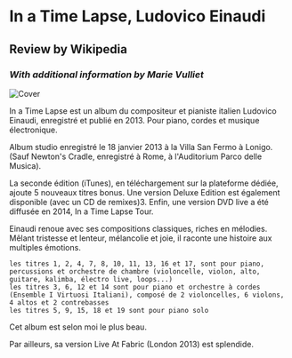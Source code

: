 # In a Time Lapse, Ludovico Einaudi

## Review by Wikipedia

### *With additional information by Marie Vulliet*



![Cover](https://m.media-amazon.com/images/W/IMAGERENDERING_521856-T1/images/I/91yfwiNh2aL._SL1500_.jpg)

In a Time Lapse est un album du compositeur et pianiste italien Ludovico Einaudi, enregistré et publié en 2013.
Pour piano, cordes et musique électronique.

Album studio enregistré le 18 janvier 2013 à la Villa San Fermo à Lonigo. (Sauf Newton's Cradle, enregistré à Rome, à l'Auditorium Parco delle Musica).

La seconde édition (iTunes), en téléchargement sur la plateforme dédiée, ajoute 5 nouveaux titres bonus. Une version Deluxe Edition est également disponible (avec un CD de remixes)3. Enfin, une version DVD live a été diffusée en 2014, In a Time Lapse Tour.

Einaudi renoue avec ses compositions classiques, riches en mélodies. Mêlant tristesse et lenteur, mélancolie et joie, il raconte une histoire aux multiples émotions.

    les titres 1, 2, 4, 7, 8, 10, 11, 13, 16 et 17, sont pour piano, percussions et orchestre de chambre (violoncelle, violon, alto, guitare, kalimba, électro live, loops...)
    les titres 3, 6, 12 et 14 sont pour piano et orchestre à cordes (Ensemble I Virtuosi Italiani), composé de 2 violoncelles, 6 violons, 4 altos et 2 contrebasses
    les titres 5, 9, 15, 18 et 19 sont pour piano solo

Cet album est selon moi le plus beau.

Par ailleurs, sa version Live At Fabric (London 2013) est splendide.
